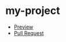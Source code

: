 # my-project
  - [Preview](https://github.com/ArturNagaycev/my-project)
  - [Pull Request](https://github.com/ArturNagaycev/my-project/pull/1/files)